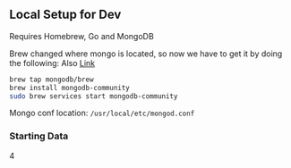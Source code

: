 
## Local Setup for Dev

Requires Homebrew, Go and MongoDB

Brew changed where mongo is located, so now we have to get it 
by doing the following:
Also [Link](https://github.com/mongodb/homebrew-brew)
```bash
brew tap mongodb/brew
brew install mongodb-community
sudo brew services start mongodb-community
```

Mongo conf location:
`/usr/local/etc/mongod.conf`


### Starting Data
4